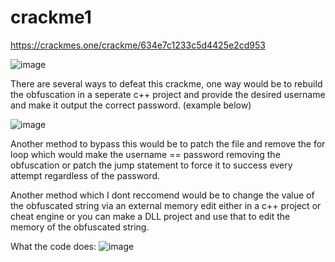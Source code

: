 # crackme1
https://crackmes.one/crackme/634e7c1233c5d4425e2cd953


![image](https://user-images.githubusercontent.com/112186489/197393415-892811ca-a05a-485a-a0ae-2d865cb732b7.png)

There are several ways to defeat this crackme, one way would be to rebuild the obfuscation in a seperate c++ project and provide the desired username and make it output the correct password. (example below)

![image](https://user-images.githubusercontent.com/112186489/197393480-83efa0f1-34d1-44d4-89e2-5086c3f4d1b3.png)


Another method to bypass this would be to patch the file and remove the for loop which would make the username == password removing the obfuscation or patch the jump statement to force it to success every attempt regardless of the password.



Another method which I dont reccomend would be to change the value of the obfuscated string via an external memory edit either in a c++ project or cheat engine or you can  make a DLL project and use that to edit the memory of the obfuscated string.



What the code does:
![image](https://user-images.githubusercontent.com/112186489/197394276-8127a70a-af9d-492b-b211-7cc4ea5e22ca.png)

